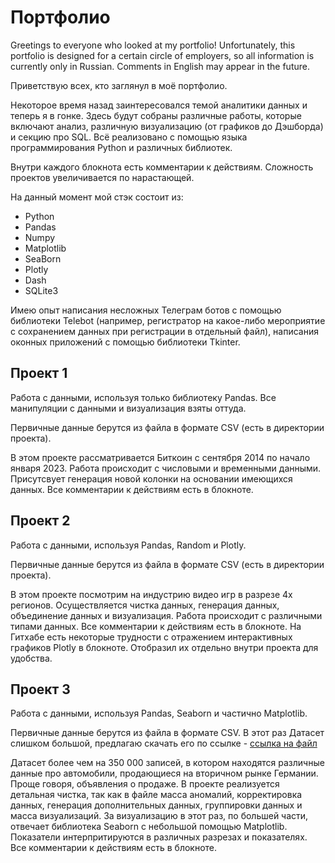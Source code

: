 # Портфолио

Greetings to everyone who looked at my portfolio! 
Unfortunately, this portfolio is designed for a certain circle of employers, so all information is currently only in Russian. Comments in English may appear in the future.

Приветствую всех, кто заглянул в моё портфолио.

Некоторое время назад заинтересовался темой аналитики данных и теперь я в гонке.
Здесь будут собраны различные работы, которые включают анализ, различную визуализацию (от графиков до Дэшборда) и секцию про SQL.
Всё реализовано с помощью языка программирования Python и различных библиотек.

Внутри каждого блокнота есть комментарии к действиям.
Сложность проектов увеличивается по нарастающей.

На данный момент мой стэк состоит из:
- Python
- Pandas
- Numpy
- Matplotlib
- SeaBorn
- Plotly
- Dash
- SQLite3

Имею опыт написания несложных Телеграм ботов с помощью библиотеки Telebot (например, регистратор на какое-либо мероприятие с сохранением данных при регистрации в отдельный файл), написания оконных приложений с помощью библиотеки Tkinter.


## Проект 1

Работа с данными, используя только библиотеку Pandas.
Все манипуляции с данными и визуализация взяты оттуда.

Первичные данные берутся из файла в формате CSV (есть в директории проекта). 

В этом проекте рассматривается Биткоин с сентября 2014 по начало января 2023. Работа происходит с числовыми и временными данными.
Присутсвует генерация новой колонки на основании имеющихся данных.
Все комментарии к действиям есть в блокноте.


## Проект 2

Работа с данными, используя Pandas, Random и Plotly.

Первичные данные берутся из файла в формате CSV (есть в директории проекта).

В этом проекте посмотрим на индустрию видео игр в разрезе 4х регионов.
Осуществляется чистка данных, генерация данных, объединение данных и визуализация. Работа происходит с различными типами данных.
Все комментарии к действиям есть в блокноте.
На Гитхабе есть некоторые трудности с отражением интерактивных графиков Plotly в блокноте. Отобразил их отдельно внутри проекта для удобства.


## Проект 3

Работа с данными, используя Pandas, Seaborn и частично Matplotlib.

Первичные данные берутся из файла в формате CSV.
В этот раз Датасет слишком большой, предлагаю скачать его по ссылке - [ссылка на файл](https://drive.google.com/file/d/1SKdjvP79gZw04JGghFxAHTkdpzk4s2t4/view)

Датасет более чем на 350 000 записей, в котором находятся различные данные про автомобили, продающиеся на вторичном рынке Германии. Проще говоря, объявления о продаже.
В проекте реализуется детальная чистка, так как в файле масса аномалий, корректировка данных, генерация дополнительных данных, группировки данных и масса визуализаций.
За визуализацию в этот раз, по большей части, отвечает библиотека Seaborn с небольшой помощью Matplotlib. Показатели интерпритируются в различных разрезах и показателях.
Все комментарии к действиям есть в блокноте.
